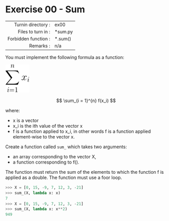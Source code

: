 # Exercise 00 - Sum

|                         |                    |
| -----------------------:| ------------------ |
|   Turnin directory :    |  ex00              |
|   Files to turn in :    |  *sum.py           |
|   Forbidden function :  |  *.sum()           |
|   Remarks :             |  n/a               |

You must implement the following formula as a function:  
  
![image info](../assets/sum.png)

$$
\sum_{i = 1}^{n} f(x_i)
$$

where:  
- x is a vector
- x_i is the ith value of the vector x
- f is a function applied to x_i, in other words f is a function applied element-wise to the vector x.

Create a function called `sum_` which takes two arguments: 
  - an array corresponding to the vector X,
  - a function corresponding to f().

The function must return the sum of the elements to which the function f is applied as a double.
The function must use a foor loop.

```python
>>> X = [0, 15, -9, 7, 12, 3, -21]
>>> sum_(X, lambda x: x)
7
>>> X = [0, 15, -9, 7, 12, 3, -21]
>>> sum_(X, lambda x: x**2)
949
```

